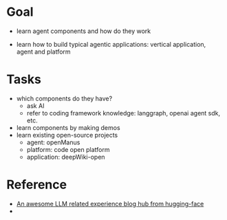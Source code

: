 # Goal

- learn agent components and how do they work

* learn how to build typical agentic applications: vertical application, agent and platform

# Tasks

- which components do they have?
  - ask AI
  - refer to coding framework knowledge: langgraph, openai agent sdk, etc.
- learn components by making demos
- learn existing open-source projects
  - agent: openManus
  - platform: code open platform
  - application: deepWiki-open

# Reference

- [An awesome LLM related experience blog hub from hugging-face](https://huggingface.co/learn)
- 